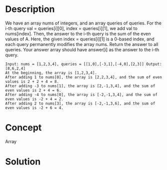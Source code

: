 # Description
We have an array nums of integers, and an array queries of queries. For the i-th query val = queries[i][0], index = queries[i][1], we add val to nums[index].  Then, the answer to the i-th query is the sum of the even values of A. Here, the given index = queries[i][1] is a 0-based index, and each query permanently modifies the array nums. Return the answer to all queries.  Your answer array should have answer[i] as the answer to the i-th query.
```
Input: nums = [1,2,3,4], queries = [[1,0],[-3,1],[-4,0],[2,3]] Output: [8,6,2,4] 
At the beginning, the array is [1,2,3,4].
After adding 1 to nums[0], the array is [2,2,3,4], and the sum of even values is 2 + 2 + 4 = 8.
After adding -3 to nums[1], the array is [2,-1,3,4], and the sum of even values is 2 + 4 = 6.
After adding -4 to nums[0], the array is [-2,-1,3,4], and the sum of even values is -2 + 4 = 2.
After adding 2 to nums[3], the array is [-2,-1,3,6], and the sum of even values is -2 + 6 = 4.
```
# Concept
Array
# Solution

```

```
